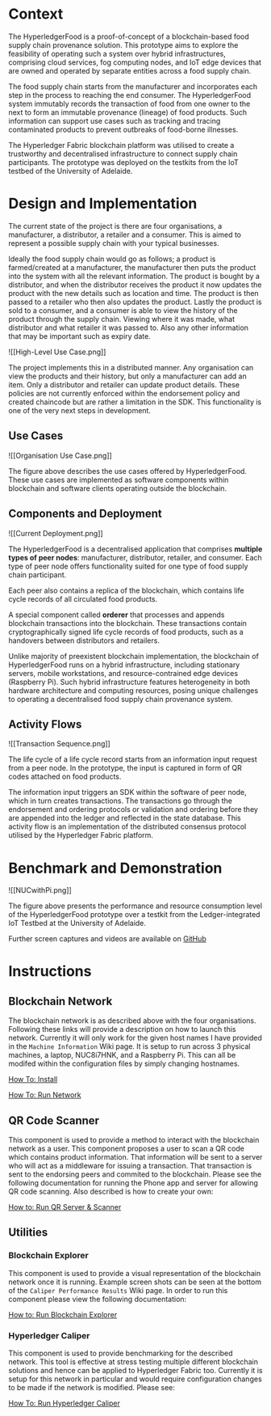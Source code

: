 # Context 
The HyperledgerFood is a proof-of-concept of a blockchain-based food supply chain provenance solution. This prototype aims to explore the feasibility of operating such a system over hybrid infrastructures, comprising cloud services, fog computing nodes, and IoT edge devices that are owned and operated by separate entities across a food supply chain. 

The food supply chain starts from the manufacturer and incorporates each step in the process to reaching the end consumer. The HyperledgerFood system immutably records the transaction of food from one owner to the next to form an immutable provenance (lineage) of food products. Such information can support use cases such as tracking and tracing contaminated products to prevent outbreaks of food-borne illnesses. 

The Hyperledger Fabric blockchain platform was utilised to create a trustworthy and decentralised infrastructure to connect supply chain participants. The prototype was deployed on the testkits from the IoT testbed of the University of Adelaide. 

  
# Design and Implementation

The current state of the project is there are four organisations, a manufacturer, a distributor, a retailer and a consumer. This is aimed to represent a possible supply chain with your typical businesses. 

Ideally the food supply chain would go as follows; a product is farmed/created at a manufacturer, the manufacturer then puts the product into the system with all the relevant information. The product is bought by a distributor, and when the distributor receives the product it now updates the product with the new details such as location and time. The product is then passed to a retailer who then also updates the product. Lastly the product is sold to a consumer, and a consumer is able to view the history of the product through the supply chain. Viewing where it was made, what distributor and what retailer it was passed to. Also any other information that may be important such as expiry date. 

![[High-Level Use Case.png]]

The project implements this in a distributed manner. Any organisation can view the products and their history, but only a manufacturer can add an item. Only a distributor and retailer can update product details. These policies are not currently enforced within the endorsement policy and created chaincode but are rather a limitation in the SDK. This functionality is one of the very next steps in development.

## Use Cases

![[Organisation Use Case.png]]

The figure above describes the use cases offered by HyperledgerFood. These use cases are implemented as software components within blockchain and software clients operating outside the blockchain. 

## Components and Deployment

![[Current Deployment.png]]

The HyperledgerFood is a decentralised application that comprises **multiple types of peer nodes**: manufacturer, distributor, retailer, and consumer. Each type of peer node offers functionality suited for one type of food supply chain participant. 

Each peer also contains a replica of the blockchain, which contains life cycle records of all circulated food products. 

A special component called **orderer** that processes and appends blockchain transactions into the  blockchain. These transactions contain cryptographically signed life cycle records of food 
products, such as a handovers between distributors and retailers. 

Unlike majority of preexistent blockchain implementation, the blockchain of HyperledgerFood runs on a hybrid infrastructure, including stationary servers, mobile workstations, and resource-contrained edge devices (Raspberry Pi). Such hybrid infrastructure features heterogeneity in both hardware architecture and computing resources, posing unique challenges to operating a decentralised food supply chain provenance system. 

## Activity Flows

![[Transaction Sequence.png]]

The life cycle of a life cycle record starts from an information input request from a peer node. In the prototype, the input is captured in form of QR codes attached on food products. 

The information input triggers an SDK within the software of peer node, which in turn creates transactions. The transactions go through the endorsement and ordering protocols or validation and ordering before they are appended into the ledger and reflected in the state database. This activity flow is an implementation of the distributed consensus protocol utilised by the Hyperledger Fabric platform. 

# Benchmark and Demonstration

![[NUCwithPi.png]]

The figure above presents the performance and resource consumption level of the HyperledgerFood prototype over a testkit from the Ledger-integrated IoT Testbed at the University of Adelaide. 

Further screen captures and videos are available on [GitHub]()

# Instructions

## Blockchain Network

The blockchain network is as described above with the four organisations. Following these links will provide a description on how to launch this network. Currently it will only work for the given host names I have provided in the `Machine Information` Wiki page. It is setup to run across 3 physical machines, a laptop, NUC8i7HNK, and a Raspberry Pi. This can all be modifed within the configuration files by simply changing hostnames.

[How To: Install](docs/instructions/installation)

[How To: Run Network](docs/instructions/run_network)

## QR Code Scanner

This component is used to provide a method to interact with the blockchain network as a user. This component proposes a user to scan a QR code which contains product information. That information will be sent to a server who will act as a middleware for issuing a transaction. That transaction is sent to the endorsing peers and commited to the blockchain. Please see the following documentation for running the Phone app and server for allowing QR code scanning. Also described is how to create your own:

[How to: Run QR Server & Scanner](docs/instructions/qr_server)

## Utilities

### Blockchain Explorer

This component is used to provide a visual representation of the blockchain network once it is running. Example screen shots can be seen at the bottom of the `Caliper Performance Results` Wiki page. In order to run this component please view the following documentation:

[How to: Run Blockchain Explorer](docs/instructions/explorer)


### Hyperledger Caliper

This component is used to provide benchmarking for the described network. This tool is effective at stress testing multiple different blockchain solutions and hence can be applied to Hyperledger Fabric too. Currently it is setup for this network in particular and would require configuration changes to be made if the network is modified. Please see:

[How To: Run Hyperledger Caliper](docs/instructions/caliper)